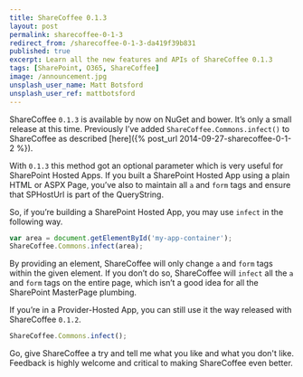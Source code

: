 ```yaml
---
title: ShareCoffee 0.1.3
layout: post
permalink: sharecoffee-0-1-3
redirect_from: /sharecoffee-0-1-3-da419f39b831
published: true
excerpt: Learn all the new features and APIs of ShareCoffee 0.1.3
tags: [SharePoint, O365, ShareCoffee]
image: /announcement.jpg
unsplash_user_name: Matt Botsford
unsplash_user_ref: mattbotsford
---
```


ShareCoffee `0.1.3` is available by now on NuGet and bower. It’s only a small release at this time. Previously I’ve added `ShareCoffee.Commons.infect()` to ShareCoffee as described [here]({% post_url 2014-09-27-sharecoffee-0-1-2 %}).

With `0.1.3` this method got an optional parameter which is very useful for SharePoint Hosted Apps. If you built a SharePoint Hosted App using a plain HTML or ASPX Page, you’ve also to maintain all `a` and `form` tags and ensure that SPHostUrl is part of the QueryString.

So, if you’re building a SharePoint Hosted App, you may use `infect` in the following way.

```javascript
var area = document.getElementById('my-app-container');
ShareCoffee.Commons.infect(area);

```

By providing an element, ShareCoffee will only change `a` and `form` tags within the given element. If you don’t do so, ShareCoffee will `infect` all the `a` and `form` tags on the entire page, which isn’t a good idea for all the SharePoint MasterPage plumbing.

If you’re in a Provider-Hosted App, you can still use it the way released with ShareCoffee `0.1.2`.

```javascript
ShareCoffee.Commons.infect();

```

Go, give ShareCoffee a try and tell me what you like and what you don't like. Feedback is highly welcome and critical to making ShareCoffee even better.


